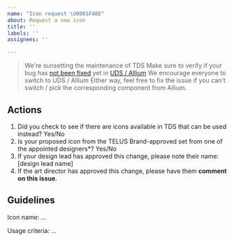 ```yaml
---
name: "Icon request \U0001F48E"
about: Request a new icon
title: ''
labels: ''
assignees: ''

---
```


> We're sunsetting the maintenance of TDS
> Make sure to verify if your bug has [not been fixed](https://github.com/telus/universal-design-system) yet in [UDS / Allium](https://sites.google.com/telus.com/thinkcontentxdesign/about-us-our-products/allium)
> We encourage everyone to switch to UDS / Allium
Either way, feel free to fix the issue if you can't switch / pick the corresponding component from Allium.

<!--
  ### IMPORTANT SECURITY NOTE ###

  When opening issues, be sure NOT to include any private or personal
  information such as secrets, passwords, or any source code that involves
  data retrieval.

  Also, do not include links to sites on staging.
-->

<!-- 
  ### TDS Timeline for releasing icons ###

  New icon requests will be released midway in the next month.

  Example 1: if you submit an icon request and it gets approved on August 3, it will be
  released on September 15.

  Example 2: if you submit an icon request and it gets approved on August 28, it will be
  released on September 15.
-->

## Actions

1. Did you check to see if there are icons available in TDS that can be used instead? Yes/No
2. Is your proposed icon from the TELUS Brand-approved set from one of the appointed designers*? Yes/No
3. If your design lead has approved this change, please note their name: [design lead name]
4. If the art director has approved this change, please have them **comment on this issue**.

<!--
  * Appointed designers with access to TELUS branded icons include: Catherine Roberston (UPC), Cherry Hung (My TELUS),
  Christina Lo (TDS), Francisco Pena (DRB), Gary Chow (CX), Laurel Terlesky (Home Solutions), Stu Brown (Mobility)
-->

## Guidelines

Icon name: ... <!-- What do you propose for the icon to be named? -->

Usage criteria: ...

<!-- Please add one line for usage criteria. If you require assistance, please refer to current criteria for decorative icons <https://tds.telus.com/components/index.html#decorativeicon>. -->

<!-- If the icon has been approved, please attach an svg file to this ticket and include a screenshot. -->

<!--
  SVG preferences

  - It has been created with a 1px stroke at 24px
  - It can stay outlined
-->
